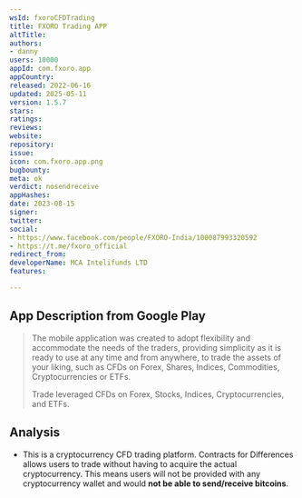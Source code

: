 ```yaml
---
wsId: fxoroCFDTrading
title: FXORO Trading APP
altTitle: 
authors:
- danny
users: 10000
appId: com.fxoro.app
appCountry: 
released: 2022-06-16
updated: 2025-05-11
version: 1.5.7
stars: 
ratings: 
reviews: 
website: 
repository: 
issue: 
icon: com.fxoro.app.png
bugbounty: 
meta: ok
verdict: nosendreceive
appHashes: 
date: 2023-08-15
signer: 
twitter: 
social:
- https://www.facebook.com/people/FXORO-India/100087993320592
- https://t.me/fxoro_official
redirect_from: 
developerName: MCA Intelifunds LTD
features: 

---
```


## App Description from Google Play

> The mobile application was created to adopt flexibility and accommodate the needs of the traders, providing simplicity as it is ready to use at any time and from anywhere, to trade the assets of your liking, such as CFDs on Forex, Shares, Indices, Commodities, Cryptocurrencies or ETFs.
>
> Trade leveraged CFDs on Forex, Stocks, Indices, Cryptocurrencies, and ETFs. 

## Analysis 

- This is a cryptocurrency CFD trading platform. Contracts for Differences allows users to trade without having to acquire the actual cryptocurrency. This means users will not be provided with any cryptocurrency wallet and would **not be able to send/receive bitcoins**.
